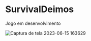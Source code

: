 # SurvivalDeimos

Jogo em desenvolvimento
 
![Captura de tela 2023-06-15 163629](https://github.com/Mariana-gs/SurvivalDeimos/assets/81964220/9fd8ee7e-abbc-4f09-84f0-c71737f70965)
